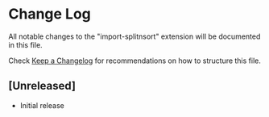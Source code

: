 # Change Log
All notable changes to the "import-splitnsort" extension will be documented in this file.

Check [Keep a Changelog](http://keepachangelog.com/) for recommendations on how to structure this file.

## [Unreleased]
- Initial release